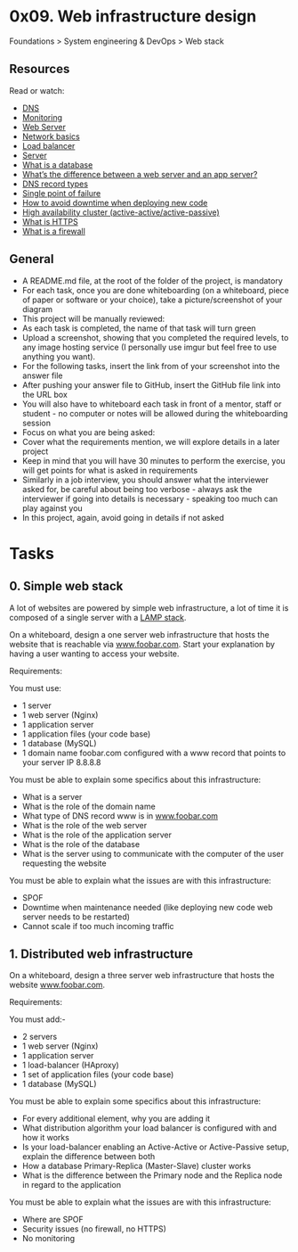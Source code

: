 # 0x09. Web infrastructure design
 Foundations > System engineering & DevOps > Web stack
 
## Resources

Read or watch:

* [DNS](https://howdns.works/)
* [Monitoring](https://social.dnsmadeeasy.com/blog/what-is-dns-monitoring/)
* [Web Server](http://whatis.techtarget.com/definition/Web-server)
* [Network basics](http://searchnetworking.techtarget.com/definition/protocol)
* [Load balancer](https://www.thegeekstuff.com/2016/01/load-balancer-intro/)
* [Server](https://www.youtube.com/watch?t=33&v=iuqXFC_qIvA&feature=youtu.be)
* [What is a database](https://searchdatamanagement.techtarget.com/definition/database)
* [What’s the difference between a web server and an app server?](https://www.youtube.com/watch?v=S97eKyv2b9M)
* [DNS record types](https://pressable.com/2019/10/11/what-are-dns-records-types-explained-2/)
* [Single point of failure](https://en.wikipedia.org/wiki/Single_point_of_failure)
* [How to avoid downtime when deploying new code](https://softwareengineering.stackexchange.com/questions/35063/how-do-you-update-your-production-codebase-database-schema-without-causing-downt#answers-header)
* [High availability cluster (active-active/active-passive)](https://docs.oracle.com/cd/E17904_01/core.1111/e10106/intro.htm#ASHIA712)
* [What is HTTPS](https://www.instantssl.com/http-vs-https)
* [What is a firewall](https://www.webopedia.com/definitions/firewall/)

## General
* A README.md file, at the root of the folder of the project, is mandatory
* For each task, once you are done whiteboarding (on a whiteboard, piece of paper or software or your choice), take a picture/screenshot of your diagram
* This project will be manually reviewed:
* As each task is completed, the name of that task will turn green
* Upload a screenshot, showing that you completed the required levels, to any image hosting service (I personally use imgur but feel free to use anything you want).
* For the following tasks, insert the link from of your screenshot into the answer file
* After pushing your answer file to GitHub, insert the GitHub file link into the URL box
* You will also have to whiteboard each task in front of a mentor, staff or student - no computer or notes will be allowed during the whiteboarding session
* Focus on what you are being asked:
* Cover what the requirements mention, we will explore details in a later project
* Keep in mind that you will have 30 minutes to perform the exercise, you will get points for what is asked in requirements
* Similarly in a job interview, you should answer what the interviewer asked for, be careful about being too verbose - always ask the interviewer if going into details is necessary - speaking too much can play against you
* In this project, again, avoid going in details if not asked

# Tasks

## 0. Simple web stack
  A lot of websites are powered by simple web infrastructure, a lot of time it is composed of a single server with a [LAMP stack](https://en.wikipedia.org/wiki/LAMP_%28software_bundle%29).

On a whiteboard, design a one server web infrastructure that hosts the website that is reachable via www.foobar.com. Start your explanation by having a user wanting to access your website.

Requirements:

You must use:

  * 1 server
  * 1 web server (Nginx)
  * 1 application server
  * 1 application files (your code base)
  * 1 database (MySQL)
  * 1 domain name foobar.com configured with a www record that points to your server IP 8.8.8.8

You must be able to explain some specifics about this infrastructure:

  * What is a server
  * What is the role of the domain name
  * What type of DNS record www is in www.foobar.com
  * What is the role of the web server
  * What is the role of the application server
  * What is the role of the database
  * What is the server using to communicate with the computer of the user requesting the website

You must be able to explain what the issues are with this infrastructure:

  * SPOF
  * Downtime when maintenance needed (like deploying new code web server needs to be restarted)
  * Cannot scale if too much incoming traffic

## 1. Distributed web infrastructure
  On a whiteboard, design a three server web infrastructure that hosts the website www.foobar.com.

Requirements:

You must add:-

   * 2 servers
   * 1 web server (Nginx)
   * 1 application server
   * 1 load-balancer (HAproxy)
   * 1 set of application files (your code base)
   * 1 database (MySQL)

You must be able to explain some specifics about this infrastructure:

   * For every additional element, why you are adding it
   * What distribution algorithm your load balancer is configured with and how it works
   * Is your load-balancer enabling an Active-Active or Active-Passive setup, explain the difference between both
   * How a database Primary-Replica (Master-Slave) cluster works
   * What is the difference between the Primary node and the Replica node in regard to the application

You must be able to explain what the issues are with this infrastructure:
   * Where are SPOF
   * Security issues (no firewall, no HTTPS)
   * No monitoring
